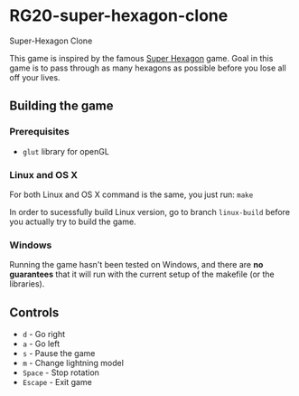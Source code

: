 # RG20-super-hexagon-clone
Super-Hexagon Clone

This game is inspired by the famous [Super Hexagon](https://youtu.be/5mDjFdetU28?list=TLPQMTUxMTIwMTmZM8RhUJsiYg) game.
Goal in this game is to pass through as many hexagons as possible before you lose all off your lives.

## Building the game

### Prerequisites
- `glut` library for openGL

### Linux and OS X

For both Linux and OS X command is the same, you just run: `make` 

In order to sucessfully build Linux version, go to branch `linux-build` before you actually try to build the game.

### Windows

Running the game hasn't been tested on Windows, and there are **no guarantees** that it will run with the current setup of the makefile (or the libraries).

## Controls

- `d` - Go right
- `a` - Go left
- `s` - Pause the game
- `m` - Change lightning model
- `Space` - Stop rotation
- `Escape` - Exit game

